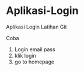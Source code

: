 # Aplikasi-Login
Aplikasi Login Latihan Git

Coba
1. Login email pass
2. klik login
3. go to homepage
    
